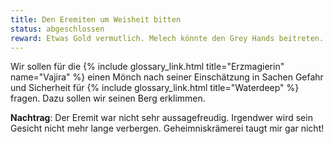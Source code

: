 ```yaml
---
title: Den Eremiten um Weisheit bitten
status: abgeschlossen
reward: Etwas Gold vermutlich. Melech könnte den Grey Hands beitreten.
---
```


Wir sollen für die {% include glossary_link.html title="Erzmagierin" name="Vajira" %}
einen Mönch nach seiner Einschätzung in Sachen Gefahr und Sicherheit für
{% include glossary_link.html title="Waterdeep" %} fragen. Dazu sollen wir
seinen Berg erklimmen.

**Nachtrag**: Der Eremit war nicht sehr aussagefreudig. Irgendwer wird sein Gesicht
nicht mehr lange verbergen. Geheimniskrämerei taugt mir gar nicht!
